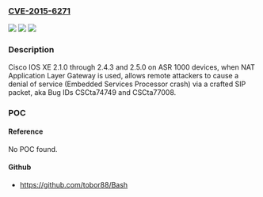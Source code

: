 ### [CVE-2015-6271](https://cve.mitre.org/cgi-bin/cvename.cgi?name=CVE-2015-6271)
![](https://img.shields.io/static/v1?label=Product&message=n%2Fa&color=blue)
![](https://img.shields.io/static/v1?label=Version&message=n%2Fa&color=blue)
![](https://img.shields.io/static/v1?label=Vulnerability&message=n%2Fa&color=brighgreen)

### Description

Cisco IOS XE 2.1.0 through 2.4.3 and 2.5.0 on ASR 1000 devices, when NAT Application Layer Gateway is used, allows remote attackers to cause a denial of service (Embedded Services Processor crash) via a crafted SIP packet, aka Bug IDs CSCta74749 and CSCta77008.

### POC

#### Reference
No POC found.

#### Github
- https://github.com/tobor88/Bash

